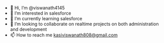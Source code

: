 - 👋 Hi, I’m @viswanath4145
- 👀 I’m interested in salesforce
- 🌱 I’m currently learning salesforce
- 💞️ I’m looking to collaborate on realtime projects on both administration and development
- 📫 How to reach me kasiviswanath808@gmail.com

<!---
viswanath4145/viswanath4145 is a ✨ special ✨ repository because its `README.md` (this file) appears on your GitHub profile.
You can click the Preview link to take a look at your changes.
--->
